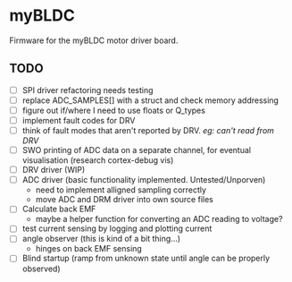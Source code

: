 # myBLDC
Firmware for the myBLDC motor driver board. 


## TODO
- [ ] SPI driver refactoring needs testing
- [ ] replace ADC_SAMPLES[] with a struct and check memory addressing
- [ ] figure out if/where I need to use floats or Q_types 
- [ ] implement fault codes for DRV
- [ ] think of fault modes that aren't reported by DRV. _eg: can't read from DRV_
- [ ] SWO printing of ADC data on a separate channel, for eventual visualisation (research cortex-debug vis)
- [ ] DRV driver (WIP)
- [ ] ADC driver (basic functionality implemented. Untested/Unporven)
    * need to implement alligned sampling correctly
    * move ADC and DRM driver into own source files
- [ ] Calculate back EMF
    * maybe a helper function for converting an ADC reading to voltage?
- [ ] test current sensing by logging and plotting current
- [ ] angle observer (this is kind of a bit thing...)
    * hinges on back EMF sensing
- [ ] Blind startup (ramp from unknown state until angle can be properly observed)